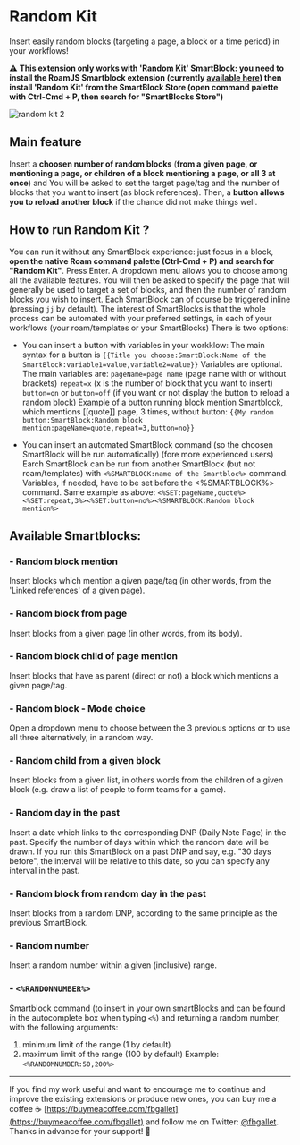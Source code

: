 # Random Kit

Insert easily random blocks (targeting a page, a block or a time period) in your workflows!

⚠️ __This extension only works with **'Random Kit' SmartBlock**: you need to install the RoamJS Smartblock extension (currently [available here](https://roamjs.com/extensions/smartblocks)) then install 'Random Kit' from the SmartBlock Store (open command palette with Ctrl-Cmd + P, then search for "SmartBlocks Store")__

![random kit 2](https://user-images.githubusercontent.com/74436347/180090604-1cd3a25c-bc6d-408b-bf8c-0892a2afa9d7.gif)

## Main feature
Insert a **choosen number of random blocks** (**from a given page, or mentioning a page, or children of a block mentioning a page, or all 3 at once**) and
You will be asked to set the target page/tag and the number of blocks that you want to insert (as block references).
Then, a **button allows you to reload another block** if the chance did not make things well.


## How to run Random Kit ?
You can run it without any SmartBlock experience: just focus in a block, **open the native Roam command palette (Ctrl-Cmd + P) and search for "Random Kit"**. Press Enter. A dropdown menu allows you to choose among all the available features. You will then be asked to specify the page that will generally be used to target a set of blocks, and then the number of random blocks you wish to insert.
Each SmartBlock can of course be triggered inline (pressing `jj` by default). 
The interest of SmartBlocks is that the whole process can be automated with your preferred settings, in each of your workflows (your roam/templates or your SmartBlocks)
There is two options:
- You can insert a button with variables in your workklow:
The main syntax for a button is `{{Title you choose:SmartBlock:Name of the SmartBlock:variable1=value,variable2=value}}`
Variables are optional. The main variables are: 
    `pageName=page name` (page name with or without brackets)
    `repeat=x` (x is the number of block that you want to insert)
    `button=on` or `button=off` (if you want or not display the button to reload a random block)
Example of a button running block mention Smartblock, which mentions [[quote]] page, 3 times, without button:
`{{My random button:SmartBlock:Random block mention:pageName=quote,repeat=3,button=no}}`

- You can insert an automated SmartBlock command (so the choosen SmartBlock will be run automatically) (fore more experienced users)
Earch SmartBlock can be run from another SmartBlock (but not roam/templates) with `<%SMARTBLOCK:name of the Smartbloc%>` command. Variables, if needed, have to be set before the <%SMARTBLOCK%> command.
Same example as above: 
`<%SET:pageName,quote%><%SET:repeat,3%><%SET:button=no%><%SMARTBLOCK:Random block mention%>`

## Available Smartblocks:

### - Random block mention
Insert blocks which mention a given page/tag (in other words, from the 'Linked references' of a given page).
    
### - Random block from page
Insert blocks from a given page (in other words, from its body).
    
### - Random block child of page mention
Insert blocks that have as parent (direct or not) a block which mentions a given page/tag.

### - Random block - Mode choice
Open a dropdown menu to choose between the 3 previous options or to use all three alternatively, in a random way.
    
### - Random child from a given block
Insert blocks from a given list, in others words from the children of a given block (e.g. draw a list of people to form teams for a game).
    
### - Random day in the past
Insert a date which links to the corresponding DNP (Daily Note Page) in the past.
Specify the number of days within which the random date will be drawn. If you run this SmartBlock on a past DNP and say, e.g. "30 days before", the interval will be relative to this date, so you can specify any interval in the past.
    
### - Random block from random day in the past
Insert blocks from a random DNP, according to the same principle as the previous SmartBlock.

### - Random number
Insert a random number within a given (inclusive) range.

### - `<%RANDONNUMBER%>`
Smartblock command (to insert in your own smartBlocks and can be found in the autocomplete box when typing `<%`) and returning a random number, with the following arguments:
1. minimum limit of the range (1 by default)
2. maximum limit of the range (100 by default)
Example: `<%RANDOMNUMBER:50,200%>`
   
---
If you find my work useful and want to encourage me to continue and improve the existing extensions or produce new ones, you can buy me a coffee ☕ [https://buymeacoffee.com/fbgallet](https://buymeacoffee.com/fbgallet) and follow me on Twitter: [@fbgallet](https://twitter.com/fbgallet).
Thanks in advance for your support! 🙏
